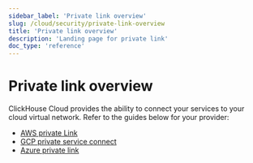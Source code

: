```yaml
---
sidebar_label: 'Private link overview'
slug: /cloud/security/private-link-overview
title: 'Private link overview'
description: 'Landing page for private link'
doc_type: 'reference'
---
```


# Private link overview

ClickHouse Cloud provides the ability to connect your services to your cloud virtual network. Refer to the guides below for your provider:

- [AWS private Link](/cloud/security/aws-privatelink.md)
- [GCP private service connect](/cloud/security/gcp-private-service-connect.md)
- [Azure private link](/cloud/security/azure-privatelink.md)
